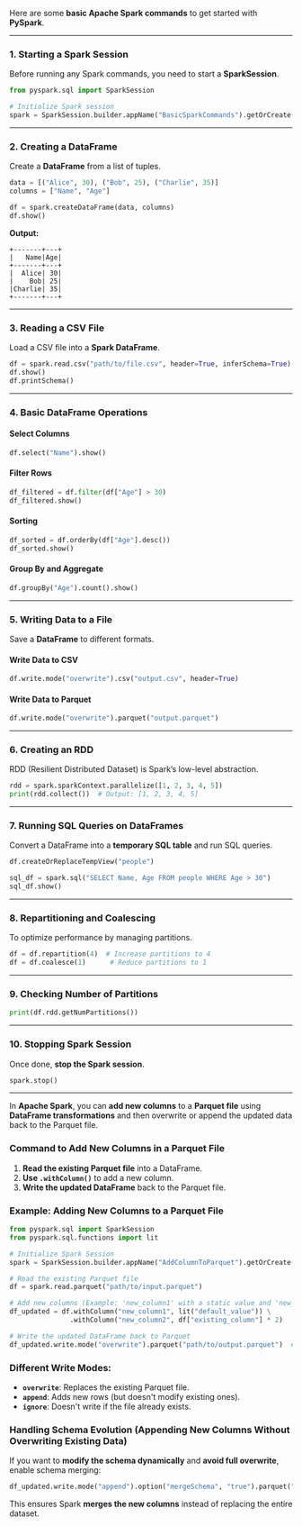 Here are some **basic Apache Spark commands** to get started with **PySpark**.

---

### **1. Starting a Spark Session**
Before running any Spark commands, you need to start a **SparkSession**.

```python
from pyspark.sql import SparkSession

# Initialize Spark session
spark = SparkSession.builder.appName("BasicSparkCommands").getOrCreate()
```

---

### **2. Creating a DataFrame**
Create a **DataFrame** from a list of tuples.

```python
data = [("Alice", 30), ("Bob", 25), ("Charlie", 35)]
columns = ["Name", "Age"]

df = spark.createDataFrame(data, columns)
df.show()
```
**Output:**
```
+-------+---+
|   Name|Age|
+-------+---+
|  Alice| 30|
|    Bob| 25|
|Charlie| 35|
+-------+---+
```

---

### **3. Reading a CSV File**
Load a CSV file into a **Spark DataFrame**.

```python
df = spark.read.csv("path/to/file.csv", header=True, inferSchema=True)
df.show()
df.printSchema()
```

---

### **4. Basic DataFrame Operations**
#### **Select Columns**
```python
df.select("Name").show()
```
#### **Filter Rows**
```python
df_filtered = df.filter(df["Age"] > 30)
df_filtered.show()
```
#### **Sorting**
```python
df_sorted = df.orderBy(df["Age"].desc())
df_sorted.show()
```
#### **Group By and Aggregate**
```python
df.groupBy("Age").count().show()
```

---

### **5. Writing Data to a File**
Save a **DataFrame** to different formats.

#### **Write Data to CSV**
```python
df.write.mode("overwrite").csv("output.csv", header=True)
```

#### **Write Data to Parquet**
```python
df.write.mode("overwrite").parquet("output.parquet")
```

---

### **6. Creating an RDD**
RDD (Resilient Distributed Dataset) is Spark’s low-level abstraction.

```python
rdd = spark.sparkContext.parallelize([1, 2, 3, 4, 5])
print(rdd.collect())  # Output: [1, 2, 3, 4, 5]
```

---

### **7. Running SQL Queries on DataFrames**
Convert a DataFrame into a **temporary SQL table** and run SQL queries.

```python
df.createOrReplaceTempView("people")

sql_df = spark.sql("SELECT Name, Age FROM people WHERE Age > 30")
sql_df.show()
```

---

### **8. Repartitioning and Coalescing**
To optimize performance by managing partitions.

```python
df = df.repartition(4)  # Increase partitions to 4
df = df.coalesce(1)      # Reduce partitions to 1
```

---

### **9. Checking Number of Partitions**
```python
print(df.rdd.getNumPartitions())
```

---

### **10. Stopping Spark Session**
Once done, **stop the Spark session**.

```python
spark.stop()
```

---
In **Apache Spark**, you can **add new columns** to a **Parquet file** using **DataFrame transformations** and then overwrite or append the updated data back to the Parquet file.

### **Command to Add New Columns in a Parquet File**
1. **Read the existing Parquet file** into a DataFrame.
2. **Use `.withColumn()`** to add a new column.
3. **Write the updated DataFrame** back to the Parquet file.

### **Example: Adding New Columns to a Parquet File**
```python
from pyspark.sql import SparkSession
from pyspark.sql.functions import lit

# Initialize Spark Session
spark = SparkSession.builder.appName("AddColumnToParquet").getOrCreate()

# Read the existing Parquet file
df = spark.read.parquet("path/to/input.parquet")

# Add new columns (Example: 'new_column1' with a static value and 'new_column2' with dynamic computation)
df_updated = df.withColumn("new_column1", lit("default_value")) \
               .withColumn("new_column2", df["existing_column"] * 2)

# Write the updated DataFrame back to Parquet
df_updated.write.mode("overwrite").parquet("path/to/output.parquet")  # Overwrites existing data
```

### **Different Write Modes:**
- **`overwrite`**: Replaces the existing Parquet file.
- **`append`**: Adds new rows (but doesn't modify existing ones).
- **`ignore`**: Doesn't write if the file already exists.

### **Handling Schema Evolution (Appending New Columns Without Overwriting Existing Data)**
If you want to **modify the schema dynamically** and **avoid full overwrite**, enable schema merging:
```python
df_updated.write.mode("append").option("mergeSchema", "true").parquet("path/to/parquet")
```
This ensures Spark **merges the new columns** instead of replacing the entire dataset.

